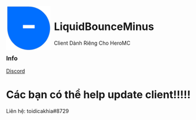 <img width="120" height="120" align="left" style="float: left; margin: 0 10px 0 0;" alt="lb++" src="src/main/resources/assets/minecraft/liquidbounce-/big.png">

# LiquidBounceMinus                                  
     
Client Dành Riêng Cho HeroMC

### Info
[Discord](https://discord.gg/tuansocool)

# Các bạn có thể help update client!!!!!

Liên hệ: toidicakhia#8729
